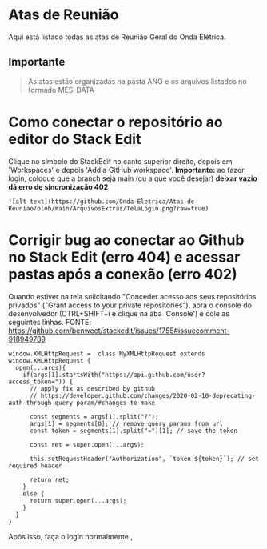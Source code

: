 # Atas de Reunião
Aqui está listado todas as atas de Reunião Geral do Onda Elétrica.
## Importante
>As atas estão organizadas na pasta ANO e os arquivos listados no formado MÊS-DATA

# Como conectar o repositório ao editor do Stack Edit

Clique no símbolo do StackEdit no canto superior direito, depois em 'Workspaces' e depois 'Add a GitHub workspace'. **Importante:** ao fazer login, coloque que a branch seja main (ou a que você desejar) **deixar vazio dá erro de sincronização 402**

```
![alt text](https://github.com/Onda-Eletrica/Atas-de-Reuniao/blob/main/ArquivosExtras/TelaLogin.png?raw=true)

```




# Corrigir bug ao conectar ao Github no Stack Edit (erro 404) e acessar pastas após a conexão (erro 402)

Quando estiver na tela solicitando "Conceder acesso aos seus repositórios privados" ("Grant access to your private repositories"), abra o console do desenvolvedor (CTRL+SHIFT+i e clique na aba 'Console') e cole as seguintes linhas.
FONTE: https://github.com/benweet/stackedit/issues/1755#issuecomment-918949789

~~~
window.XMLHttpRequest =  class MyXMLHttpRequest extends window.XMLHttpRequest {
  open(...args){
    if(args[1].startsWith("https://api.github.com/user?access_token=")) {
      // apply fix as described by github
      // https://developer.github.com/changes/2020-02-10-deprecating-auth-through-query-param/#changes-to-make
  
      const segments = args[1].split("?");
      args[1] = segments[0]; // remove query params from url
      const token = segments[1].split("=")[1]; // save the token
      
      const ret = super.open(...args);
      
      this.setRequestHeader("Authorization", `token ${token}`); // set required header
      
      return ret;
    }
    else {
      return super.open(...args);
    }
  }
}
~~~

Após isso, faça o login normalmente , 
<!--stackedit_data:
eyJoaXN0b3J5IjpbMTY4NTU5MTQ4NSwtOTk3ODE3NTkwLC0xNj
g3ODE1MDk3LC0xMzAzMjYwODg0XX0=
-->